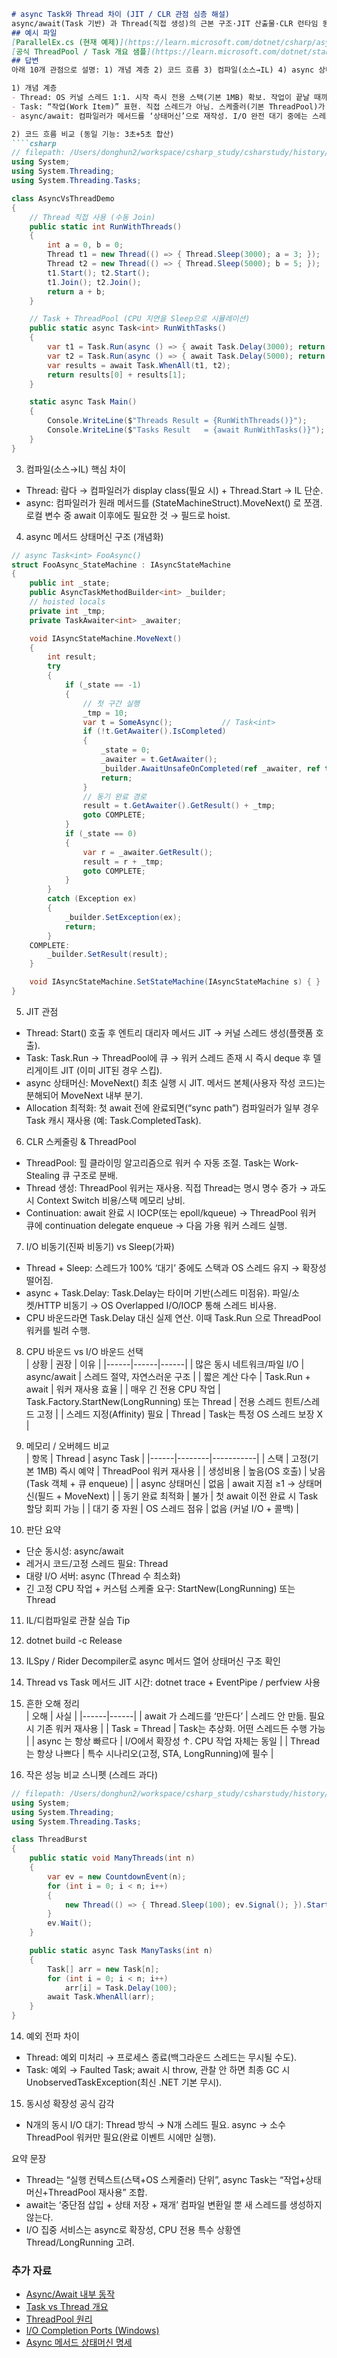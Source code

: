 ```markdown
# async Task와 Thread 차이 (JIT / CLR 관점 심층 해설)
async/await(Task 기반) 과 Thread(직접 생성)의 근본 구조·JIT 산출물·CLR 런타임 동작 차이를 코드/흐름/메모리 관점에서 비교 설명.
## 예시 파일
[ParallelEx.cs (현재 예제)](https://learn.microsoft.com/dotnet/csharp/asynchronous-programming/)  
[공식 ThreadPool / Task 개요 샘플](https://learn.microsoft.com/dotnet/standard/threading/the-managed-thread-pool)  
## 답변
아래 10개 관점으로 설명: 1) 개념 계층 2) 코드 흐름 3) 컴파일(소스→IL) 4) async 상태머신 5) JIT 시점 6) 스케줄링(스레드풀) 7) I/O 비동기 경로 8) CPU 바운드 대비 9) 메모리/오버헤드 10) 적용 판단 표.

1) 개념 계층  
- Thread: OS 커널 스레드 1:1. 시작 즉시 전용 스택(기본 1MB) 확보. 작업이 끝날 때까지 점유.  
- Task: “작업(Work Item)” 표현. 직접 스레드가 아님. 스케줄러(기본 ThreadPool)가 가용 워커 스레드 위에서 실행.  
- async/await: 컴파일러가 메서드를 ‘상태머신’으로 재작성. I/O 완전 대기 중에는 스레드 점유 없음(커널에 위임).  

2) 코드 흐름 비교 (동일 기능: 3초+5초 합산)  
````csharp
// filepath: /Users/donghun2/workspace/csharp_study/csharstudy/history/csharp5.0/AsyncVsThreadDemo.cs
using System;
using System.Threading;
using System.Threading.Tasks;

class AsyncVsThreadDemo
{
    // Thread 직접 사용 (수동 Join)
    public static int RunWithThreads()
    {
        int a = 0, b = 0;
        Thread t1 = new Thread(() => { Thread.Sleep(3000); a = 3; });
        Thread t2 = new Thread(() => { Thread.Sleep(5000); b = 5; });
        t1.Start(); t2.Start();
        t1.Join(); t2.Join();
        return a + b;
    }

    // Task + ThreadPool (CPU 지연을 Sleep으로 시뮬레이션)
    public static async Task<int> RunWithTasks()
    {
        var t1 = Task.Run(async () => { await Task.Delay(3000); return 3; });
        var t2 = Task.Run(async () => { await Task.Delay(5000); return 5; });
        var results = await Task.WhenAll(t1, t2);
        return results[0] + results[1];
    }

    static async Task Main()
    {
        Console.WriteLine($"Threads Result = {RunWithThreads()}");
        Console.WriteLine($"Tasks Result   = {await RunWithTasks()}");
    }
}
````

3) 컴파일(소스→IL) 핵심 차이  
- Thread: 람다 → 컴파일러가 display class(필요 시) + Thread.Start → IL 단순.  
- async: 컴파일러가 원래 메서드를 (StateMachineStruct).MoveNext() 로 쪼갬. 로컬 변수 중 await 이후에도 필요한 것 → 필드로 hoist.  

4) async 메서드 상태머신 구조 (개념화)  
````csharp
// async Task<int> FooAsync()
struct FooAsync_StateMachine : IAsyncStateMachine
{
    public int _state;
    public AsyncTaskMethodBuilder<int> _builder;
    // hoisted locals
    private int _tmp;
    private TaskAwaiter<int> _awaiter;

    void IAsyncStateMachine.MoveNext()
    {
        int result;
        try
        {
            if (_state == -1)
            {
                // 첫 구간 실행
                _tmp = 10;
                var t = SomeAsync();           // Task<int>
                if (!t.GetAwaiter().IsCompleted)
                {
                    _state = 0;
                    _awaiter = t.GetAwaiter();
                    _builder.AwaitUnsafeOnCompleted(ref _awaiter, ref this);
                    return;
                }
                // 동기 완료 경로
                result = t.GetAwaiter().GetResult() + _tmp;
                goto COMPLETE;
            }
            if (_state == 0)
            {
                var r = _awaiter.GetResult();
                result = r + _tmp;
                goto COMPLETE;
            }
        }
        catch (Exception ex)
        {
            _builder.SetException(ex);
            return;
        }
    COMPLETE:
        _builder.SetResult(result);
    }

    void IAsyncStateMachine.SetStateMachine(IAsyncStateMachine s) { }
}
````

5) JIT 관점  
- Thread: Start() 호출 후 엔트리 대리자 메서드 JIT → 커널 스레드 생성(플랫폼 호출).  
- Task: Task.Run → ThreadPool에 큐 → 워커 스레드 존재 시 즉시 deque 후 델리게이트 JIT (이미 JIT된 경우 스킵).  
- async 상태머신: MoveNext() 최초 실행 시 JIT. 메서드 본체(사용자 작성 코드)는 분해되어 MoveNext 내부 분기.  
- Allocation 최적화: 첫 await 전에 완료되면(“sync path”) 컴파일러가 일부 경우 Task 캐시 재사용 (예: Task.CompletedTask).  

6) CLR 스케줄링 & ThreadPool  
- ThreadPool: 힐 클라이밍 알고리즘으로 워커 수 자동 조절. Task는 Work-Stealing 큐 구조로 분배.  
- Thread 생성: ThreadPool 워커는 재사용. 직접 Thread는 명시 명수 증가 → 과도 시 Context Switch 비용/스택 메모리 낭비.  
- Continuation: await 완료 시 IOCP(또는 epoll/kqueue) → ThreadPool 워커 큐에 continuation delegate enqueue → 다음 가용 워커 스레드 실행.  

7) I/O 비동기(진짜 비동기) vs Sleep(가짜)  
- Thread + Sleep: 스레드가 100% ‘대기’ 중에도 스택과 OS 스레드 유지 → 확장성 떨어짐.  
- async + Task.Delay: Task.Delay는 타이머 기반(스레드 미점유). 파일/소켓/HTTP 비동기 → OS Overlapped I/O/IOCP 통해 스레드 비사용.  
- CPU 바운드라면 Task.Delay 대신 실제 연산. 이때 Task.Run 으로 ThreadPool 워커를 빌려 수행.  

8) CPU 바운드 vs I/O 바운드 선택  
| 상황 | 권장 | 이유 |
|------|------|------|
| 많은 동시 네트워크/파일 I/O | async/await | 스레드 절약, 자연스러운 구조 |
| 짧은 계산 다수 | Task.Run + await | 워커 재사용 효율 |
| 매우 긴 전용 CPU 작업 | Task.Factory.StartNew(LongRunning) 또는 Thread | 전용 스레드 힌트/스레드 고정 |
| 스레드 지정(Affinity) 필요 | Thread | Task는 특정 OS 스레드 보장 X |

9) 메모리 / 오버헤드 비교  
| 항목 | Thread | async Task |
|------|--------|-----------|
| 스택 | 고정(기본 1MB) 즉시 예약 | ThreadPool 워커 재사용 |
| 생성비용 | 높음(OS 호출) | 낮음(Task 객체 + 큐 enqueue) |
| async 상태머신 | 없음 | await 지점 ≥1 → 상태머신(필드 + MoveNext) |
| 동기 완료 최적화 | 불가 | 첫 await 이전 완료 시 Task 할당 회피 가능 |
| 대기 중 자원 | OS 스레드 점유 | 없음 (커널 I/O + 콜백) |

10) 판단 요약  
- 단순 동시성: async/await  
- 레거시 코드/고정 스레드 필요: Thread  
- 대량 I/O 서버: async (Thread 수 최소화)  
- 긴 고정 CPU 작업 + 커스텀 스케줄 요구: StartNew(LongRunning) 또는 Thread  

11) IL/디컴파일로 관찰 실습 Tip  
1) dotnet build -c Release  
2) ILSpy / Rider Decompiler로 async 메서드 열어 상태머신 구조 확인  
3) Thread vs Task 메서드 JIT 시간: dotnet trace + EventPipe / perfview 사용  

12) 흔한 오해 정리  
| 오해 | 사실 |
|------|------|
| await 가 스레드를 ‘만든다’ | 스레드 안 만듦. 필요시 기존 워커 재사용 |
| Task = Thread | Task는 추상화. 어떤 스레드든 수행 가능 |
| async 는 항상 빠르다 | I/O에서 확장성 ↑. CPU 작업 자체는 동일 |
| Thread 는 항상 나쁘다 | 특수 시나리오(고정, STA, LongRunning)에 필수 |

13) 작은 성능 비교 스니펫 (스레드 과다)  
````csharp
// filepath: /Users/donghun2/workspace/csharp_study/csharstudy/history/csharp5.0/ThreadBurst.cs
using System;
using System.Threading;
using System.Threading.Tasks;

class ThreadBurst
{
    public static void ManyThreads(int n)
    {
        var ev = new CountdownEvent(n);
        for (int i = 0; i < n; i++)
        {
            new Thread(() => { Thread.Sleep(100); ev.Signal(); }).Start();
        }
        ev.Wait();
    }

    public static async Task ManyTasks(int n)
    {
        Task[] arr = new Task[n];
        for (int i = 0; i < n; i++)
            arr[i] = Task.Delay(100);
        await Task.WhenAll(arr);
    }
}
````

14) 예외 전파 차이  
- Thread: 예외 미처리 → 프로세스 종료(백그라운드 스레드는 무시될 수도).  
- Task: 예외 → Faulted Task; await 시 throw, 관찰 안 하면 최종 GC 시 UnobservedTaskException(최신 .NET 기본 무시).  

15) 동시성 확장성 공식 감각  
- N개의 동시 I/O 대기: Thread 방식 → N개 스레드 필요. async → 소수 ThreadPool 워커만 필요(완료 이벤트 시에만 실행).  

요약 문장  
- Thread는 “실행 컨텍스트(스택+OS 스케줄러) 단위”, async Task는 “작업+상태머신+ThreadPool 재사용” 조합.  
- await는 ‘중단점 삽입 + 상태 저장 + 재개’ 컴파일 변환일 뿐 새 스레드를 생성하지 않는다.  
- I/O 집중 서비스는 async로 확장성, CPU 전용 특수 상황엔 Thread/LongRunning 고려.  

### 추가 자료
- [Async/Await 내부 동작](https://learn.microsoft.com/dotnet/csharp/asynchronous-programming/)
- [Task vs Thread 개요](https://learn.microsoft.com/dotnet/standard/threading/overview-of-threads-and-threading)
- [ThreadPool 원리](https://learn.microsoft.com/dotnet/standard/threading/the-managed-thread-pool)
- [I/O Completion Ports (Windows)](https://learn.microsoft.com/windows/win32/fileio/i-o-completion-ports)
- [Async 메서드 상태머신 명세](https://learn.microsoft.com/dotnet/csharp/language-reference/language-specification/async)
```
